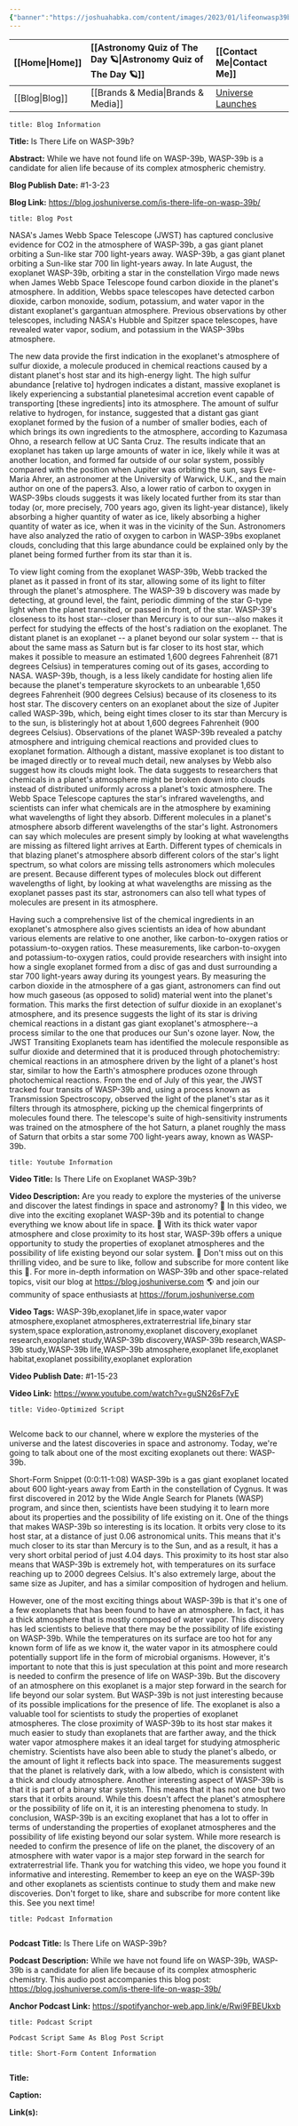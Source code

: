 ```yaml
---
{"banner":"https://joshuahabka.com/content/images/2023/01/lifeonwasp39b-2-2.webp","banner_x":0.5,"dg-publish":true,"permalink":"/blog/is-there-life-on-wasp-39b/","dgPassFrontmatter":true,"noteIcon":"","created":"","updated":""}
---
```




<div class="transclusion internal-embed is-loaded"><div class="markdown-embed">



| [[Home\|Home]] | [[Astronomy Quiz of The Day 🪐\|Astronomy Quiz of The Day 🪐]] | [[Contact Me\|Contact Me]]                                |
|:-------- |:-------------------------------- |:--------------------------------------------- |
| [[Blog\|Blog]] | [[Brands & Media\|Brands & Media]]           | [Universe Launches](https://stardashusa.com/) |


</div></div>


```ad-info
title: Blog Information
```

**Title:** Is There Life on WASP-39b?

**Abstract:** While we have not found life on WASP-39b, WASP-39b is a candidate for alien life because of its complex atmospheric chemistry.

**Blog Publish Date:** #1-3-23

**Blog Link:** https://blog.joshuniverse.com/is-there-life-on-wasp-39b/

```ad-abstract
title: Blog Post
```

NASA's James Webb Space Telescope (JWST) has captured conclusive evidence for CO2 in the atmosphere of WASP-39b, a gas giant planet orbiting a Sun-like star 700 light-years away. WASP-39b, a gas giant planet orbiting a Sun-like star 700 lin light-years away.
In late August, the exoplanet WASP-39b, orbiting a star in the constellation Virgo made news when James Webb Space Telescope found carbon dioxide in the planet's atmosphere. In addition, Webbs space telescopes have detected carbon dioxide, carbon monoxide, sodium, potassium, and water vapor in the distant exoplanet's gargantuan atmosphere. Previous observations by other telescopes, including NASA's Hubble and Spitzer space telescopes, have revealed water vapor, sodium, and potassium in the WASP-39bs atmosphere.

The new data provide the first indication in the exoplanet's atmosphere of sulfur dioxide, a molecule produced in chemical reactions caused by a distant planet's host star and its high-energy light. The high sulfur abundance [relative to] hydrogen indicates a distant, massive exoplanet is likely experiencing a substantial planetesimal accretion event capable of transporting [these ingredients] into its atmosphere. The amount of sulfur relative to hydrogen, for instance, suggested that a distant gas giant exoplanet formed by the fusion of a number of smaller bodies, each of which brings its own ingredients to the atmosphere, according to Kazumasa Ohno, a research fellow at UC Santa Cruz.
The results indicate that an exoplanet has taken up large amounts of water in ice, likely while it was at another location, and formed far outside of our solar system, possibly compared with the position when Jupiter was orbiting the sun, says Eve-Maria Ahrer, an astronomer at the University of Warwick, U.K., and the main author on one of the papers3. Also, a lower ratio of carbon to oxygen in WASP-39bs clouds suggests it was likely located further from its star than today (or, more precisely, 700 years ago, given its light-year distance), likely absorbing a higher quantity of water as ice, likely absorbing a higher quantity of water as ice, when it was in the vicinity of the Sun. Astronomers have also analyzed the ratio of oxygen to carbon in WASP-39bs exoplanet clouds, concluding that this large abundance could be explained only by the planet being formed further from its star than it is.

To view light coming from the exoplanet WASP-39b, Webb tracked the planet as it passed in front of its star, allowing some of its light to filter through the planet's atmosphere. The WASP-39 b discovery was made by detecting, at ground level, the faint, periodic dimming of the star G-type light when the planet transited, or passed in front, of the star. WASP-39's closeness to its host star--closer than Mercury is to our sun--also makes it perfect for studying the effects of the host's radiation on the exoplanet.
The distant planet is an exoplanet -- a planet beyond our solar system -- that is about the same mass as Saturn but is far closer to its host star, which makes it possible to measure an estimated 1,600 degrees Fahrenheit (871 degrees Celsius) in temperatures coming out of its gases, according to NASA. WASP-39b, though, is a less likely candidate for hosting alien life because the planet's temperature skyrockets to an unbearable 1,650 degrees Fahrenheit (900 degrees Celsius) because of its closeness to its host star. The discovery centers on an exoplanet about the size of Jupiter called WASP-39b, which, being eight times closer to its star than Mercury is to the sun, is blisteringly hot at about 1,600 degrees Fahrenheit (900 degrees Celsius).
Observations of the planet WASP-39b revealed a patchy atmosphere and intriguing chemical reactions and provided clues to exoplanet formation. Although a distant, massive exoplanet is too distant to be imaged directly or to reveal much detail, new analyses by Webb also suggest how its clouds might look.
The data suggests to researchers that chemicals in a planet's atmosphere might be broken down into clouds instead of distributed uniformly across a planet's toxic atmosphere. The Webb Space Telescope captures the star's infrared wavelengths, and scientists can infer what chemicals are in the atmosphere by examining what wavelengths of light they absorb.
Different molecules in a planet's atmosphere absorb different wavelengths of the star's light. Astronomers can say which molecules are present simply by looking at what wavelengths are missing as filtered light arrives at Earth. Different types of chemicals in that blazing planet's atmosphere absorb different colors of the star's light spectrum, so what colors are missing tells astronomers which molecules are present. Because different types of molecules block out different wavelengths of light, by looking at what wavelengths are missing as the exoplanet passes past its star, astronomers can also tell what types of molecules are present in its atmosphere.


Having such a comprehensive list of the chemical ingredients in an exoplanet's atmosphere also gives scientists an idea of how abundant various elements are relative to one another, like carbon-to-oxygen ratios or potassium-to-oxygen ratios. These measurements, like carbon-to-oxygen and potassium-to-oxygen ratios, could provide researchers with insight into how a single exoplanet formed from a disc of gas and dust surrounding a star 700 light-years away during its youngest years. By measuring the carbon dioxide in the atmosphere of a gas giant, astronomers can find out how much gaseous (as opposed to solid) material went into the planet's formation.
This marks the first detection of sulfur dioxide in an exoplanet's atmosphere, and its presence suggests the light of its star is driving chemical reactions in a distant gas giant exoplanet's atmosphere--a process similar to the one that produces our Sun's ozone layer. Now, the JWST Transiting Exoplanets team has identified the molecule responsible as sulfur dioxide and determined that it is produced through photochemistry: chemical reactions in an atmosphere driven by the light of a planet's host star, similar to how the Earth's atmosphere produces ozone through photochemical reactions.
From the end of July of this year, the JWST tracked four transits of WASP-39b and, using a process known as Transmission Spectroscopy, observed the light of the planet's star as it filters through its atmosphere, picking up the chemical fingerprints of molecules found there. The telescope's suite of high-sensitivity instruments was trained on the atmosphere of the hot Saturn, a planet roughly the mass of Saturn that orbits a star some 700 light-years away, known as WASP-39b.

```ad-info
title: Youtube Information
```

**Video Title:** Is There Life on Exoplanet WASP-39b?

**Video Description:** Are you ready to explore the mysteries of the universe and discover the latest findings in space and astronomy? 🔭 In this video, we dive into the exciting exoplanet WASP-39b and its potential to change everything we know about life in space. 🌌 With its thick water vapor atmosphere and close proximity to its host star, WASP-39b offers a unique opportunity to study the properties of exoplanet atmospheres and the possibility of life existing beyond our solar system. 🤯 Don't miss out on this thrilling video, and be sure to like, follow and subscribe for more content like this 🔔. For more in-depth information on WASP-39b and other space-related topics, visit our blog at https://blog.joshuniverse.com 🌎 and join our community of space enthusiasts at https://forum.joshuniverse.com

**Video Tags:** WASP-39b,exoplanet,life in space,water vapor atmosphere,exoplanet atmospheres,extraterrestrial life,binary star system,space exploration,astronomy,exoplanet discovery,exoplanet research,exoplanet study,WASP-39b discovery,WASP-39b research,WASP-39b study,WASP-39b life,WASP-39b atmosphere,exoplanet life,exoplanet habitat,exoplanet possibility,exoplanet exploration

**Video Publish Date:** #1-15-23

**Video Link:** https://www.youtube.com/watch?v=guSN26sF7yE

```ad-abstract
title: Video-Optimized Script


```

Welcome back to our channel, where w explore the mysteries of the universe and the latest discoveries in space and astronomy. Today, we're going to talk about one of the most exciting exoplanets out there: WASP-39b.

Short-Form Snippet (0:0:11-1:08)
WASP-39b is a gas giant exoplanet located about 600 light-years away from Earth in the constellation of Cygnus. It was first discovered in 2012 by the Wide Angle Search for Planets (WASP) program, and since then, scientists have been studying it to learn more about its properties and the possibility of life existing on it.
One of the things that makes WASP-39b so interesting is its location. It orbits very close to its host star, at a distance of just 0.06 astronomical units. This means that it's much closer to its star than Mercury is to the Sun, and as a result, it has a very short orbital period of just 4.04 days.
This proximity to its host star also means that WASP-39b is extremely hot, with temperatures on its surface reaching up to 2000 degrees Celsius. It's also extremely large, about the same size as Jupiter, and has a similar composition of hydrogen and helium.

However, one of the most exciting things about WASP-39b is that it's one of a few exoplanets that has been found to have an atmosphere. In fact, it has a thick atmosphere that is mostly composed of water vapor.
This discovery has led scientists to believe that there may be the possibility of life existing on WASP-39b. While the temperatures on its surface are too hot for any known form of life as we know it, the water vapor in its atmosphere could potentially support life in the form of microbial organisms.
However, it's important to note that this is just speculation at this point and more research is needed to confirm the presence of life on WASP-39b. But the discovery of an atmosphere on this exoplanet is a major step forward in the search for life beyond our solar system.
But WASP-39b is not just interesting because of its possible implications for the presence of life. The exoplanet is also a valuable tool for scientists to study the properties of exoplanet atmospheres. The close proximity of WASP-39b to its host star makes it much easier to study than exoplanets that are farther away, and the thick water vapor atmosphere makes it an ideal target for studying atmospheric chemistry.
Scientists have also been able to study the planet's albedo, or the amount of light it reflects back into space. The measurements suggest that the planet is relatively dark, with a low albedo, which is consistent with a thick and cloudy atmosphere.
Another interesting aspect of WASP-39b is that it is part of a binary star system. This means that it has not one but two stars that it orbits around. While this doesn't affect the planet's atmosphere or the possibility of life on it, it is an interesting phenomena to study.
In conclusion, WASP-39b is an exciting exoplanet that has a lot to offer in terms of understanding the properties of exoplanet atmospheres and the possibility of life existing beyond our solar system. While more research is needed to confirm the presence of life on the planet, the discovery of an atmosphere with water vapor is a major step forward in the search for extraterrestrial life.
Thank you for watching this video, we hope you found it informative and interesting. Remember to keep an eye on the WASP-39b and other exoplanets as scientists continue to study them and make new discoveries. Don't forget to like, share and subscribe for more content like this. See you next time!

```ad-info
title: Podcast Information


```

**Podcast Title:** Is There Life on WASP-39b?

**Podcast Description:** While we have not found life on WASP-39b, WASP-39b is a candidate for alien life because of its complex atmospheric chemistry. This audio post accompanies this blog post: https://blog.joshuniverse.com/is-there-life-on-wasp-39b/

**Anchor Podcast Link:** https://spotifyanchor-web.app.link/e/Rwi9FBEUkxb

```ad-info
title: Podcast Script

Podcast Script Same As Blog Post Script

```


```ad-info
title: Short-Form Content Information


```

**Title:** 

**Caption:**

**Link(s):**

